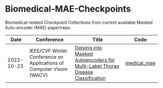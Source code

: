 # Biomedical-MAE-Checkpoints
Biomedical-related Checkpoint Collections from current available Masked Auto-encoder (MAE) paper/repo.

| Date            | Conference       | Title                                                               | Code |
|-----------------|-------------------|---------------------------------------------------------------------|------|
| 2022-10-23      | IEEE/CVF Winter Conference on Applications of Computer Vision (WACV)     | [Delving into Masked Autoencoders for Multi-Label Thorax Disease Classification](https://arxiv.org/pdf/2210.12843.pdf)  |[medical_mae](https://github.com/lambert-x/medical_mae/tree/15a984a69d48b94563fd34a709c52eb7f9e46a55)|


